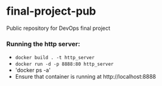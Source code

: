 # final-project-pub
Public repository for DevOps final project 


### Running the http server:
- `docker build . -t http_server`
- `docker run -d -p 8888:80 http_server`
- 'docker ps -a'
- Ensure that container is running at http://localhost:8888
